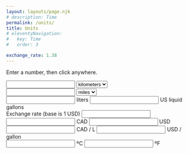 ```yaml
---
layout: layouts/page.njk
# description: Time
permalink: /units/
title: Units
# eleventyNavigation:
#   key: Time
#   order: 3

exchange_rate: 1.38
---
```



Enter a number, then click anywhere.

<section class="unit-conversion distance-section">
  <div class="unit-group">
    <input class="js-distance" id="distance-input-1" name="distance-input-1" type="number">
    <select class="js-distance-unit-1">
      <!-- <option>centimeters</option>
      <option>feet</option>
      <option>inches</option> -->
      <option selected>kilometers</option>
      <!-- <option>miles</option> -->
    </select>
  </div>
  <div class="unit-group">
    <input class="js-distance" id="distance-input-2" name="distance-input-2" type="number">
    <select class="js-distance-unit-2">
      <!-- <option>centimeters</option>
      <option>feet</option>
      <option>inches</option>
      <option>kilometers</option> -->
      <option selected>miles</option>
    </select>
  </div>
</section>

<section class="unit-conversion liquid-volume-section">
  <label class="unit-group">
    <input class="js-liquid-volume" id="liters" name="liters" type="number">
    <span>liters</span>
  </label>
  <label class="unit-group">
    <input class="js-liquid-volume" id="us-gallons" name="us-gallons" type="number">
    <span>US liquid gallons</span>
  </label>
</section>

<section class="unit-conversion exchange-rate-section">
  <label>Exchange rate (base is 1 USD)</label>
  <input class="js-exchange-rate" id="exchange-rate" name="exchange-rate" type="number" value="{{ exchange_rate }}">
</section>

<section class="unit-conversion currency-cad-usd-section">
  <label class="unit-group">
    <input class="js-currency" id="cad-currency" name="cad-currency" type="number">
    <span>CAD</span>
  </label>
  <label class="unit-group">
    <input class="js-currency" id="usd-currency" name="usd-currency" type="number">
    <span>USD</span>
  </label>
</section>

<section class="unit-conversion gas-cost-section">
  <label class="unit-group">
    <input class="js-gas-cost" id="cad-liter" name="cad-liter" type="number">
    <span>CAD / L</span>
  </label>
  <label class="unit-group">
    <input class="js-gas-cost" id="usd-gallon" name="usd-gallon" type="number">
    <span>USD / gallon</span>
  </label>
</section>

<section class="unit-conversion temperature-section">
  <label class="unit-group">
    <input class="js-temperature" id="celcius" name="celcius" type="number">
    <span>ºC</span>
  </label>
  <label class="unit-group">
    <input class="js-temperature" id="fahrenheit" name="fahrenheit" type="number">
    <span>ºF</span>
  </label>
</section>

<script>

  let unitValue1 = 0
  let unitValue2 = 0

  function getRound(num, decimals = 2) {
    // Without EPSILON, there are bad conversions, like 1.005 get converted to 1 instead of 1.01.
    return Math.round((num + Number.EPSILON) * Math.pow(10, decimals)) / Math.pow(10, decimals)
  }


  function getUsGallonsFromLiters(liters) {
    return liters / 3.785411784;
  }
  function getLitersFromUsGallons(gallons) {
    return gallons * 3.785411784;
  }
  const liquidVolumeInput = document.querySelectorAll('.js-liquid-volume')
  liquidVolumeInput.forEach((liquidVolume) => {
    liquidVolume.addEventListener('change', function(){
      if (this.getAttribute('id') == 'liters') {
        document.getElementById('us-gallons').value = getRound(getUsGallonsFromLiters(this.value))
      }
      else if (this.getAttribute('id') == 'us-gallons') {
        document.getElementById('liters').value = getRound(getLitersFromUsGallons(this.value))
      }
    })
  })

  // let exchangeRate = 1.35 // in CAD = 1 USD
  let exchangeRate = getExchangeRate(document.getElementById('exchange-rate').value)
  function getExchangeRate() {
    return document.getElementById('exchange-rate').value
  }
  function getUsdFromCad(cad) {
    return usd = cad / getExchangeRate()
  }
  function getCadFromUsd(usd) {
    return cad = usd * getExchangeRate()
  }
  function getUsdPerGallonFromCadPerLiter(cad) {
    let usd = cad / getExchangeRate()
    return usd * 3.785411784; // 1 gallon = 3.785411784 liters
  }
  function getCadPerLiterFromUsdPerGallon(usd) {
    let cad = usd * getExchangeRate()
    return cad / 3.785411784; // 1 gallon = 3.785411784 liters
  }
  const currencyInput = document.querySelectorAll('.js-currency')
  currencyInput.forEach((currency) => {
    currency.addEventListener('change', function(){
      if (this.getAttribute('id') == 'cad-currency') {
        document.getElementById('usd-currency').value = getRound(getUsdFromCad(this.value))
      }
      else if (this.getAttribute('id') == 'usd-currency') {
        document.getElementById('cad-currency').value = getRound(getCadFromUsd(this.value))
      }
    })
  })
  const gasCostInput = document.querySelectorAll('.js-gas-cost')
  gasCostInput.forEach((gasCost) => {
    gasCost.addEventListener('change', function(){
      if (this.getAttribute('id') == 'cad-liter') {
        document.getElementById('usd-gallon').value = getRound(getUsdPerGallonFromCadPerLiter(this.value))
      }
      else if (this.getAttribute('id') == 'usd-gallon') {
        document.getElementById('cad-liter').value = getRound(getCadPerLiterFromUsdPerGallon(this.value))
      }
    })
  })



  function getMilesFromKilometers(kilometers) {
    return kilometers * 0.62137119;
  }
  function getKilometersFromMiles(miles) {
    return miles * 1.609344;
  }
  const distanceInput = document.querySelectorAll('.js-distance')
  distanceInput.forEach((distance) => {
    distance.addEventListener('change', function(){
      // unitValue1 = this.value
      // switch (this.nextElementSibling.value) {
      //   case 'centimeters':
      //     console.log('centimeters')
      //     break;
      //   case 'feet':
      //     console.log('feet')
      //     break;
      //   case 'inches':
      //     console.log('inches')
      //     break;
      //   case 'kilometers':
      //     console.log('kilometers')
      //     break;
      //   case 'miles':
      //     console.log('miles')
      //     break;
      // }
      if (this.getAttribute('id') == 'distance-input-1') {
        document.getElementById('distance-input-2').value = getRound(getMilesFromKilometers(this.value))
      }
      else if (this.getAttribute('id') == 'distance-input-2') {
        document.getElementById('distance-input-1').value = getRound(getKilometersFromMiles(this.value))
      }
    })
  })



  function getCelciusFromFahrenheit(fahrenheit) {
    return (fahrenheit - 32) * 5/9;
  }
  function getFahrenheitFromCelcius(celcius) {
    return celcius * 9/5 + 32;
  }
  const temperatureInput = document.querySelectorAll('.js-temperature')
  temperatureInput.forEach((temperature) => {
    temperature.addEventListener('change', function(){
      if (this.getAttribute('id') == 'celcius') {
        document.getElementById('fahrenheit').value = getRound(getFahrenheitFromCelcius(this.value))
      }
      else if (this.getAttribute('id') == 'fahrenheit') {
        document.getElementById('celcius').value = getRound(getCelciusFromFahrenheit(this.value))
      }
    })
  })
</script>
